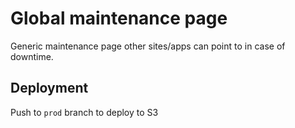 # Global maintenance page

Generic maintenance page other sites/apps can point to in case of downtime.

## Deployment
Push to ```prod``` branch to deploy to S3